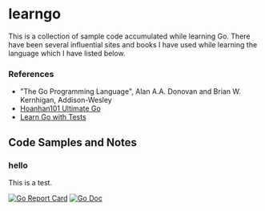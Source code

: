 # learngo
This is a collection of sample code accumulated while learning Go. There
have been several influential sites and books I have used while learning the
language which I have listed below.

### References
* "The Go Programming Language", Alan A.A. Donovan and Brian W. Kernhigan, Addison-Wesley
* [Hoanhan101 Ultimate Go](https://github.com/hoanhan101/ultimate-go)
* [Learn Go with Tests](https://github.com/quii/learn-go-with-tests)

## Code Samples and Notes
### hello
This is a test.

[![Go Report Card](https://goreportcard.com/badge/github.com/rigikulm/learngo)](https://goreportcard.com/report/github.com/rigikulm/learngo)
[![Go Doc](https://img.shields.io/badge/godoc-reference-blue.svg)](http://godoc.org/github.com/rigikulm/learngo)
